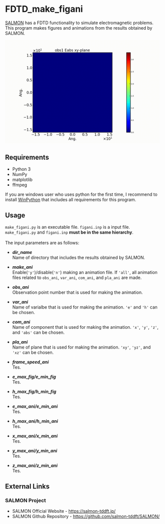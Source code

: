 # FDTD_make_figani

[SALMON](https://salmon-tddft.jp/) has a FDTD functionality to simulate electromagnetic problems. This program makes figures and animations from the results obtained by SALMON.

![figure](misc/sample.gif)

## Requirements

 - Python 3
 - NumPy
 - matplotlib
 - ffmpeg

If you are windows user who uses python for the first time, I recommend to install [WinPython](https://sourceforge.net/projects/winpython/) that includes all requirements for this program.

## Usage

`make_figani.py` is an executable file. `figani.inp` is a input file. `make_figani.py` and `figani.inp` **must be in the same hierarchy**.<br><br>
The input parameters are as follows:<br>

- ***dir_name*** <br>
Name of directory that includes the results obtained by SALMON.

- ***make_ani*** <br>
Enable(`'y'`)/disable(`'n'`) making an animation file. If `'all'`, all animation files related to `obs_ani`, `var_ani`, `com_ani`, and `pla_ani` are made. 

- ***obs_ani*** <br>
Observation point number that is used for making the animation.

- ***var_ani*** <br>
Name of varialbe that is used for making the animation. `'e'` and `'h'` can be chosen.

- ***com_ani*** <br>
Name of component that is used for making the animation. `'x'`, `'y'`, `'z'`, and `'abs'` can be chosen.

- ***pla_ani*** <br>
Name of plane that is used for making the animation. `'xy'`, `'yz'`, and `'xz'` can be chosen.

- ***frame_speed_ani*** <br>
Tes.

- ***e_max_fig/e_min_fig*** <br>
Tes.

- ***h_max_fig/h_min_fig*** <br>
Tes.

- ***e_max_ani/e_min_ani*** <br>
Tes.

- ***h_max_ani/h_min_ani*** <br>
Tes.

- ***x_max_ani/x_min_ani*** <br>
Tes.

- ***y_max_ani/y_min_ani*** <br>
Tes.

- ***z_max_ani/z_min_ani*** <br>
Tes.

## External Links

### SALMON Project
  - SALMON Official Website - https://salmon-tddft.jp/
  - SALMON Github Repository - https://github.com/salmon-tddft/SALMON/
